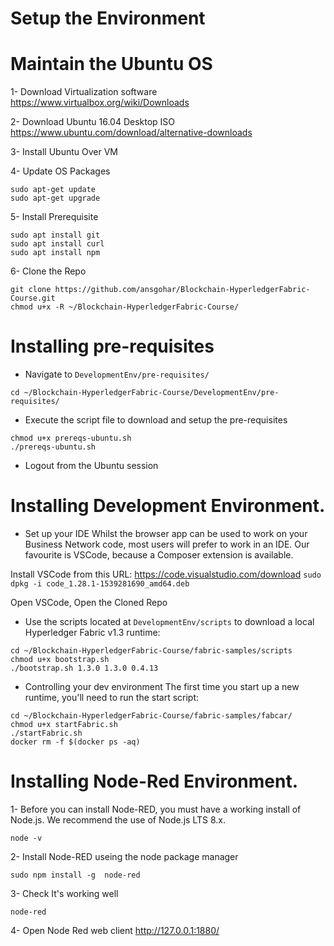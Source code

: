# Setup the Environment

# Maintain the Ubuntu OS
1- Download Virtualization software
https://www.virtualbox.org/wiki/Downloads

2- Download Ubuntu 16.04 Desktop ISO
https://www.ubuntu.com/download/alternative-downloads

3- Install Ubuntu Over VM

4- Update OS Packages
```
sudo apt-get update
sudo apt-get upgrade
```

5- Install Prerequisite
```
sudo apt install git
sudo apt install curl
sudo apt install npm
```

6- Clone the Repo
```
git clone https://github.com/ansgohar/Blockchain-HyperledgerFabric-Course.git
chmod u+x -R ~/Blockchain-HyperledgerFabric-Course/
```

# Installing pre-requisites
* Navigate to `DevelopmentEnv/pre-requisites/`
```
cd ~/Blockchain-HyperledgerFabric-Course/DevelopmentEnv/pre-requisites/
```
* Execute the script file to download and setup the pre-requisites
```
chmod u+x prereqs-ubuntu.sh
./prereqs-ubuntu.sh
```
* Logout from the Ubuntu session

# Installing Development Environment.

* Set up your IDE
Whilst the browser app can be used to work on your Business Network code, most users will prefer to work in an IDE. Our favourite is VSCode, because a Composer extension is available.

Install VSCode from this URL: https://code.visualstudio.com/download `sudo dpkg -i code_1.28.1-1539281690_amd64.deb`

Open VSCode, Open the Cloned Repo

* Use the scripts located at `DevelopmentEnv/scripts` to download a local Hyperledger Fabric v1.3 runtime:
```
cd ~/Blockchain-HyperledgerFabric-Course/fabric-samples/scripts
chmod u+x bootstrap.sh
./bootstrap.sh 1.3.0 1.3.0 0.4.13
```

* Controlling your dev environment
The first time you start up a new runtime, you'll need to run the start script:
```
cd ~/Blockchain-HyperledgerFabric-Course/fabric-samples/fabcar/
chmod u+x startFabric.sh
./startFabric.sh
docker rm -f $(docker ps -aq)
```

# Installing Node-Red Environment.
1- Before you can install Node-RED, you must have a working install of Node.js. We recommend the use of Node.js LTS 8.x.
```
node -v
```

2- Install Node-RED useing the node package manager
```
sudo npm install -g  node-red
```

3- Check It's working well 
```
node-red
```

4- Open Node Red web client
http://127.0.0.1:1880/

